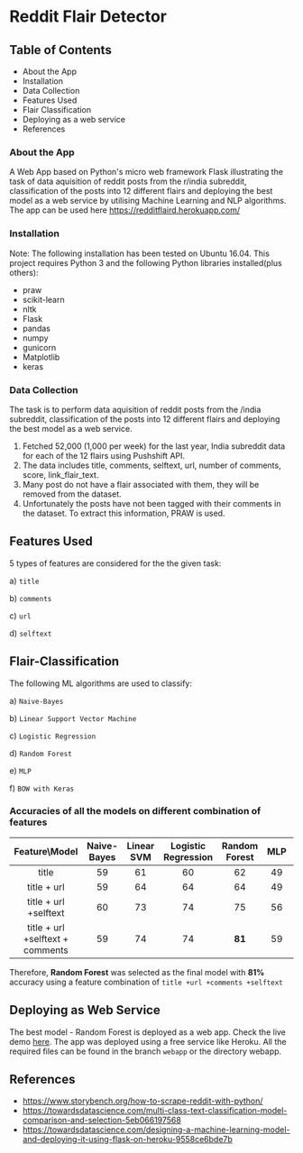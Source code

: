 # Reddit Flair Detector

## Table of Contents
* About the App
* Installation
* Data Collection
* Features Used
* Flair Classification
* Deploying as a web service
* References

### About the App
A Web App based on Python's micro web framework Flask illustrating the task of data aquisition of reddit posts from the r/india subreddit, classification of the posts into 12 different flairs and deploying the best model as a web service by utilising Machine Learning and NLP algorithms. The app can be used here https://redditflaird.herokuapp.com/

### Installation
Note: The following installation has been tested on Ubuntu 16.04.
This project requires Python 3 and the following Python libraries installed(plus others):

* praw
* scikit-learn
* nltk
* Flask
* pandas
* numpy
* gunicorn
* Matplotlib
* keras

### Data Collection

The task is to perform data aquisition of reddit posts from the /india subreddit, classification of the posts into 12 different flairs and deploying the best model as a web service.
1. Fetched 52,000 (1,000 per week) for the last year, India subreddit data for each of the 12 flairs using Pushshift API.
2. The data includes title, comments, selftext, url, number of comments, score, link_flair_text.
3. Many post do not have a flair associated with them, they will be removed from the dataset.
4. Unfortunately the posts have not been tagged with their comments in the dataset. To extract this information, PRAW is used.

## Features Used

5 types of features are considered for the the given task:


a) ```title```

b) ```comments```

c) ```url```

d) ```selftext```


## Flair-Classification

The following ML algorithms are used to classify:


a) ```Naive-Bayes```

b) ```Linear Support Vector Machine```

c) ```Logistic Regression```

d) ```Random Forest```

e) ```MLP```

f) ```BOW with Keras```

### Accuracies of all the models on different combination of features 

| Feature\Model | Naive-Bayes  | Linear SVM  | Logistic Regression  | Random Forest | MLP | BOW |
|:-:|:-:|:-:|:-:|:-:|:-:|:-:|
| title | 59  | 61  | 60  |  62 | 49  | 62 |
| title + url | 59  | 64  | 64  | 64  | 49  | 59 |
| title + url +selftext  | 60  | 73  | 74  | 75  | 56  | 71 |
| title + url +selftext + comments  | 59 | 74  | 74  | **81**  | 59  | 67 |

Therefore, **Random Forest** was selected as the final model with **81%** accuracy using a feature combination of ```title +url +comments +selftext```

## Deploying as Web Service

The best model - Random Forest is deployed as a web app. Check the live demo [here](https://redditflaird.herokuapp.com/). The app was deployed using a free service like Heroku. All the required files can be found in the branch ```webapp``` or the directory webapp.

## References

* https://www.storybench.org/how-to-scrape-reddit-with-python/
* https://towardsdatascience.com/multi-class-text-classification-model-comparison-and-selection-5eb066197568
* https://towardsdatascience.com/designing-a-machine-learning-model-and-deploying-it-using-flask-on-heroku-9558ce6bde7b










